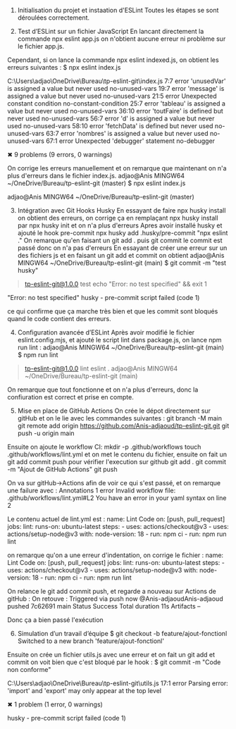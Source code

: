 1. Initialisation du projet et instaation d'ESLint
Toutes les étapes se sont déroulées correctement.


2. Test d’ESLint sur un fichier JavaScript
En lancant directement la commande npx eslint app.js on n'obtient aucune erreur ni problème sur le fichier app.js.

Cependant, si on lance la commande npx eslint indexed.js, on obtient les erreurs suivantes :
$ npx eslint index.js

C:\Users\adjao\OneDrive\Bureau\tp-eslint-git\index.js
   7:7   error  'unusedVar' is assigned a value but never used  no-unused-vars
  19:7   error  'message' is assigned a value but never used    no-unused-vars
  21:5   error  Unexpected constant condition                   no-constant-condition
  25:7   error  'tableau' is assigned a value but never used    no-unused-vars
  36:10  error  'toutFaire' is defined but never used           no-unused-vars
  56:7   error  'd' is assigned a value but never used          no-unused-vars
  58:10  error  'fetchData' is defined but never used           no-unused-vars
  63:7   error  'nombres' is assigned a value but never used    no-unused-vars
  67:1   error  Unexpected 'debugger' statement                 no-debugger

✖ 9 problems (9 errors, 0 warnings)

On corrige les erreurs manuellement et on remarque que maintenant on n'a plus d'erreurs dans le fichier index.js.
adjao@Anis MINGW64 ~/OneDrive/Bureau/tp-eslint-git (master)
$ npx eslint index.js

adjao@Anis MINGW64 ~/OneDrive/Bureau/tp-eslint-git (master)


3. Intégration avec Git Hooks Husky
En essayant de faire npx husky install on obtient des erreurs, on corrige ça en remplaçant npx husky install par npx husky init et on n'a plus d'erreurs 
Apres avoir installé husky et ajouté le hook pre-commit npx husky add .husky/pre-commit "npx eslint ."
On remarque qu'en faisant un git add . puis git commit le commit est passé donc on n'a pas d'erreurs
En essayant de créer une erreur sur un des fichiers js et en faisant un git add et commit on obtient
adjao@Anis MINGW64 ~/OneDrive/Bureau/tp-eslint-git (main)
$ git commit -m "test husky"

> tp-eslint-git@1.0.0 test
> echo "Error: no test specified" && exit 1

"Error: no test specified"
husky - pre-commit script failed (code 1)

ce qui confirme que ça marche très bien et que les commit sont bloqués quand le code contient des erreurs.


4. Configuration avancée d’ESLint
Après avoir modifié le fichier eslint.config.mjs, et ajouté le script lint dans package.js, on lance npm run lint :
adjao@Anis MINGW64 ~/OneDrive/Bureau/tp-eslint-git (main)
$ npm run lint
> tp-eslint-git@1.0.0 lint
> eslint .
adjao@Anis MINGW64 ~/OneDrive/Bureau/tp-eslint-git (main)

On remarque que tout fonctionne et on n'a plus d'erreurs, donc la confiuration est correct et prise en compte.


5. Mise en place de GitHub Actions
On crée le dépot directement sur gitHub et on le lie avec les commandes suivantes : 
git branch -M main
git remote add origin https://github.com/Anis-adjaoud/tp-eslint-git.git
git push -u origin main

Ensuite on ajoute le workflow CI:
mkdir -p .github/workflows
touch .github/workflows/lint.yml
et on met le contenu du fichier, ensuite on fait un git add commit push pour vérifier l'execution sur github
git add .
git commit -m "Ajout de GitHub Actions"
git push

On va sur gitHub->Actions afin de voir ce qui s'est passé, et on remarque une failure avec :
Annotations
1 error
Invalid workflow file: .github/workflows/lint.yml#L2
You have an error in your yaml syntax on line 2

Le contenu actuel de lint.yml est :
name: Lint Code
on: [push, pull_request]
  jobs:
    lint:
      runs-on: ubuntu-latest
      steps:
        - uses: actions/checkout@v3
        - uses: actions/setup-node@v3
          with:
            node-version: 18
        - run: npm ci
        - run: npm run lint

on remarque qu'on a une erreur d'indentation, on corrige le fichier :
name: Lint Code
on: [push, pull_request]
jobs:
  lint:
    runs-on: ubuntu-latest
    steps:
      - uses: actions/checkout@v3
      - uses: actions/setup-node@v3
        with:
          node-version: 18
      - run: npm ci
      - run: npm run lint

On relance le git add commit push, et regarde a nouveau sur Actions de gitHub :
On retouve :
Triggered via push now
@Anis-adjaoudAnis-adjaoud
pushed 7c62691 main
Status Success
Total duration 11s
Artifacts –

Donc ça a bien passé l'exécution

6. Simulation d’un travail d’équipe
$ git checkout -b feature/ajout-fonctionl
Switched to a new branch 'feature/ajout-fonctionl'

Ensuite on crée un fichier utils.js avec une erreur et on fait un git add et commit on voit bien que c'est bloqué par le hook :
$ git commit -m "Code non conforme"

C:\Users\adjao\OneDrive\Bureau\tp-eslint-git\utils.js
  17:1  error  Parsing error: 'import' and 'export' may only appear at the top level

✖ 1 problem (1 error, 0 warnings)

husky - pre-commit script failed (code 1)


